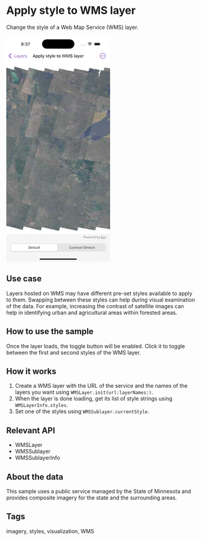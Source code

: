 # Apply style to WMS layer

Change the style of a Web Map Service (WMS) layer.

![Image of apply style to WMS layer](apply-style-to-wms-layer.png)

## Use case

Layers hosted on WMS may have different pre-set styles available to apply to them. Swapping between these styles can help during visual examination of the data. For example, increasing the contrast of satellite images can help in identifying urban and agricultural areas within forested areas.

## How to use the sample

Once the layer loads, the toggle button will be enabled. Click it to toggle between the first and second styles of the WMS layer.

## How it works

1. Create a WMS layer with the URL of the service and the names of the layers you want using `WMSLayer.init(url:layerNames:)`.
2. When the layer is done loading, get its list of style strings using `WMSLayerInfo.styles`.
3. Set one of the styles using `WMSSublayer.currentStyle`.

## Relevant API

* WMSLayer
* WMSSublayer
* WMSSublayerInfo

## About the data

This sample uses a public service managed by the State of Minnesota and provides composite imagery for the state and the surrounding areas.

## Tags

imagery, styles, visualization, WMS
